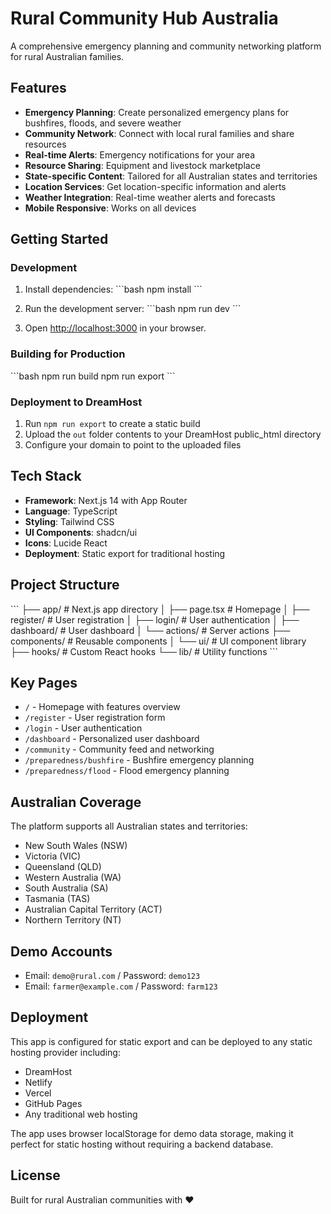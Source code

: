 # Rural Community Hub Australia

A comprehensive emergency planning and community networking platform for rural Australian families.

## Features

- **Emergency Planning**: Create personalized emergency plans for bushfires, floods, and severe weather
- **Community Network**: Connect with local rural families and share resources
- **Real-time Alerts**: Emergency notifications for your area
- **Resource Sharing**: Equipment and livestock marketplace
- **State-specific Content**: Tailored for all Australian states and territories
- **Location Services**: Get location-specific information and alerts
- **Weather Integration**: Real-time weather alerts and forecasts
- **Mobile Responsive**: Works on all devices

## Getting Started

### Development

1. Install dependencies:
\`\`\`bash
npm install
\`\`\`

2. Run the development server:
\`\`\`bash
npm run dev
\`\`\`

3. Open [http://localhost:3000](http://localhost:3000) in your browser.

### Building for Production

\`\`\`bash
npm run build
npm run export
\`\`\`

### Deployment to DreamHost

1. Run `npm run export` to create a static build
2. Upload the `out` folder contents to your DreamHost public_html directory
3. Configure your domain to point to the uploaded files

## Tech Stack

- **Framework**: Next.js 14 with App Router
- **Language**: TypeScript
- **Styling**: Tailwind CSS
- **UI Components**: shadcn/ui
- **Icons**: Lucide React
- **Deployment**: Static export for traditional hosting

## Project Structure

\`\`\`
├── app/                    # Next.js app directory
│   ├── page.tsx           # Homepage
│   ├── register/          # User registration
│   ├── login/             # User authentication
│   ├── dashboard/         # User dashboard
│   └── actions/           # Server actions
├── components/            # Reusable components
│   └── ui/               # UI component library
├── hooks/                # Custom React hooks
└── lib/                  # Utility functions
\`\`\`

## Key Pages

- `/` - Homepage with features overview
- `/register` - User registration form
- `/login` - User authentication
- `/dashboard` - Personalized user dashboard
- `/community` - Community feed and networking
- `/preparedness/bushfire` - Bushfire emergency planning
- `/preparedness/flood` - Flood emergency planning

## Australian Coverage

The platform supports all Australian states and territories:
- New South Wales (NSW)
- Victoria (VIC)
- Queensland (QLD)
- Western Australia (WA)
- South Australia (SA)
- Tasmania (TAS)
- Australian Capital Territory (ACT)
- Northern Territory (NT)

## Demo Accounts

- Email: `demo@rural.com` / Password: `demo123`
- Email: `farmer@example.com` / Password: `farm123`

## Deployment

This app is configured for static export and can be deployed to any static hosting provider including:

- DreamHost
- Netlify
- Vercel
- GitHub Pages
- Any traditional web hosting

The app uses browser localStorage for demo data storage, making it perfect for static hosting without requiring a backend database.

## License

Built for rural Australian communities with ❤️
